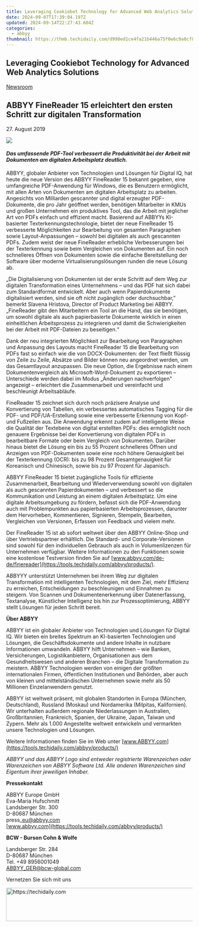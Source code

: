 ```yaml
---
title: Leveraging Cookiebot Technology for Advanced Web Analytics Solutions
date: 2024-09-07T17:39:04.197Z
updated: 2024-09-14T22:27:43.604Z
categories:
  - abbyy
thumbnail: https://thmb.techidaily.com/d998ed1ce4fa21b446a75f0e6c9a8cf84aeb11cbd732d7f1223ebbfd05a07e14.jpg
---
```


## Leveraging Cookiebot Technology for Advanced Web Analytics Solutions

[Newsroom](https://tools.techidaily.com/abbyy/products/)

## ABBYY FineReader 15 erleichtert den ersten Schritt zur digitalen Transformation

27\. August 2019

![](https://content.abbyy.com/-/media/project/abbyy/abbyy/branchtemplates/shutterstock_1272462163_1296-x-729.jpg?h=729&iar=0&w=1296)

#### _Das umfassende PDF-Tool verbessert die Produktivität bei der Arbeit mit Dokumenten am digitalen Arbeitsplatz deutlich._

ABBYY, globaler Anbieter von Technologien und Lösungen für Digital IQ, hat heute die neue Version des ABBYY FineReader 15 bekannt gegeben, eine umfangreiche PDF-Anwendung für Windows, die es Benutzern ermöglicht, mit allen Arten von Dokumenten am digitalen Arbeitsplatz zu arbeiten. Angesichts von Milliarden gescannter und digital erzeugter PDF-Dokumente, die pro Jahr geöffnet werden, benötigen Mitarbeiter in KMUs und großen Unternehmen ein produktives Tool, das die Arbeit mit jeglicher Art von PDFs einfach und effizient macht. Basierend auf ABBYYs KI-basierter Texterkennungstechnologie, bietet der neue FineReader 15 verbesserte Möglichkeiten zur Bearbeitung von gesamten Paragraphen sowie Layout-Anpassungen – sowohl bei digitalen als auch gescannten PDFs. Zudem weist der neue FineReader erhebliche Verbesserungen bei der Texterkennung sowie beim Vergleichen von Dokumenten auf. Ein noch schnelleres Öffnen von Dokumenten sowie die einfache Bereitstellung der Software über moderne Virtualisierungslösungen runden die neue Lösung ab.

„Die Digitalisierung von Dokumenten ist der erste Schritt auf dem Weg zur digitalen Transformation eines Unternehmens – und das PDF hat sich dabei zum Standardformat entwickelt. Aber auch wenn Papierdokumente digitalisiert werden, sind sie oft nicht zugänglich oder durchsuchbar,” bemerkt Slavena Hristova, Director of Product Marketing bei ABBYY. „FineReader gibt den Mitarbeitern ein Tool an die Hand, das sie benötigen, um sowohl digitale als auch papierbasierte Dokumente wirklich in einen einheitlichen Arbeitsprozess zu integrieren und damit die Schwierigkeiten bei der Arbeit mit PDF-Dateien zu beseitigen.“

Dank der neu integrierten Möglichkeit zur Bearbeitung von Paragraphen und Anpassung des Layouts macht FineReader 15 die Bearbeitung von PDFs fast so einfach wie die von DOCX-Dokumenten: der Text fließt flüssig von Zeile zu Zeile, Absätze und Bilder können neu angeordnet werden, um das Gesamtlayout anzupassen. Die neue Option, die Ergebnisse nach einem Dokumentenvergleich als Microsoft-Word-Dokument zu exportieren – Unterschiede werden dabei im Modus „Änderungen nachverfolgen" angezeigt – erleichtert die Zusammenarbeit und vereinfacht und beschleunigt Arbeitsabläufe.

FineReader 15 zeichnet sich durch noch präzisere Analyse und Konvertierung von Tabellen, ein verbessertes automatisches Tagging für die PDF- und PDF/UA-Erstellung sowie eine verbesserte Erkennung von Kopf- und Fußzeilen aus. Die Anwendung erkennt zudem auf intelligente Weise die Qualität der Textebene von digital erstellten PDFs: dies ermöglicht noch genauere Ergebnisse bei der Konvertierung von digitalen PDFs in bearbeitbare Formate oder beim Vergleich von Dokumenten. Darüber hinaus bietet die Lösung ein bis zu 55 Prozent schnelleres Öffnen und Anzeigen von PDF-Dokumenten sowie eine noch höhere Genauigkeit bei der Texterkennung (OCR): bis zu 98 Prozent Gesamtgenauigkeit für Koreanisch und Chinesisch, sowie bis zu 97 Prozent für Japanisch.

ABBYY FineReader 15 bietet zugängliche Tools für effiziente Zusammenarbeit, Bearbeitung und Wiederverwendung sowohl von digitalen als auch gescannten Papierdokumenten – und verbessert so die Kommunikation und Leistung an einem digitalen Arbeitsplatz. Um eine digitale Arbeitsumgebung zu fördern, befasst sich die PDF-Anwendung auch mit Problempunkten aus papierbasierten Arbeitsprozessen, darunter dem Hervorheben, Kommentieren, Signieren, Stempeln, Bearbeiten, Vergleichen von Versionen, Erfassen von Feedback und vielem mehr.

Der FineReader 15 ist ab sofort weltweit über den ABBYY Online-Shop und über Vertriebspartner erhältlich. Die Standard- und Corporate-Versionen sind sowohl für den individuellen Gebrauch als auch in Volumenlizenzen für Unternehmen verfügbar. Weitere Informationen zu den Funktionen sowie eine kostenlose Testversion finden Sie auf [www.abbyy.com/de-de/finereader](https://tools.techidaily.com/abbyy/products/).

ABBYYY unterstützt Unternehmen bei ihrem Weg zur digitalen Transformation mit intelligenten Technologien, mit dem Ziel, mehr Effizienz zu erreichen, Entscheidungen zu beschleunigen und Einnahmen zu steigern. Von Scannen und Dokumentenerkennung über Datenerfassung, Textanalyse, Künstlicher Intelligenz bis hin zur Prozessoptimierung, ABBYY stellt Lösungen für jeden Schritt bereit.

**Über ABBYY**

ABBYY ist ein globaler Anbieter von Technologien und Lösungen für Digital IQ. Wir bieten ein breites Spektrum an KI-basierten Technologien und Lösungen, die Geschäftsdokumente und andere Inhalte in nutzbare Informationen umwandeln. ABBYY hilft Unternehmen – wie Banken, Versicherungen, Logistikanbietern, Organisationen aus dem Gesundheitswesen und anderen Branchen – die Digitale Transformation zu meistern. ABBYY Technologien werden von einigen der größten internationalen Firmen, öffentlichen Institutionen und Behörden, aber auch von kleinen und mittelständischen Unternehmen sowie mehr als 50 Millionen Einzelanwendern genutzt.

ABBYY ist weltweit präsent, mit globalen Standorten in Europa (München, Deutschland), Russland (Moskau) und Nordamerika (Milpitas, Kalifornien). Wir unterhalten außerdem regionale Niederlassungen in Australien, Großbritannien, Frankreich, Spanien, der Ukraine, Japan, Taiwan und Zypern. Mehr als 1.000 Angestellte weltweit entwickeln und vermarkten unsere Technologien und Lösungen.

Weitere Informationen finden Sie im Web unter [www.ABBYY.com](https://tools.techidaily.com/abbyy/products/)

_ABBYY und das ABBYY Logo sind entweder registrierte Warenzeichen oder Warenzeichen von ABBYY Software Ltd. Alle anderen Warenzeichen sind Eigentum ihrer jeweiligen Inhaber._

**Pressekontakt**

ABBYY Europe GmbH  
Eva-Maria Hufschmitt  
Landsberger Str. 300  
D-80687 München  
press\_eu@abbyy.com  
[www.abbyy.com](https://tools.techidaily.com/abbyy/products/)

**BCW - Burson Cohn & Wolfe**

Landsberger Str. 284  
D-80687 München  
Tel. +49 8956001049  
[ABBYY\_GER@bcw-global.com](https://tools.techidaily.com/abbyy/products/)

Vernetzen Sie sich mit uns

<ins class="adsbygoogle"
     style="display:block"
     data-ad-format="autorelaxed"
     data-ad-client="ca-pub-7571918770474297"
     data-ad-slot="1223367746"></ins>

<ins class="adsbygoogle"
     style="display:block"
     data-ad-client="ca-pub-7571918770474297"
     data-ad-slot="8358498916"
     data-ad-format="auto"
     data-full-width-responsive="true"></ins>



<!-- affiliate ads begin -->
<a href="https://ephamedtechinc.pxf.io/c/5597632/2137209/26400" target="_top" id="2137209">
  <img src="//a.impactradius-go.com/display-ad/26400-2137209" border="0" alt="https://techidaily.com" width="728" height="90"/>
</a>
<img height="0" width="0" src="https://ephamedtechinc.pxf.io/i/5597632/2137209/26400" style="position:absolute;visibility:hidden;" border="0" />
<!-- affiliate ads end -->

